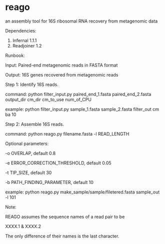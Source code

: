 reago
=====

an assembly tool for 16S ribosomal RNA recovery from metagenomic data

Dependencies:
1. Infernal 1.1.1
2. Readjoiner 1.2

Runbook:

Input: Paired-end metagenomic reads in FASTA format

Output: 16S genes recovered from metagenomic reads


Step 1: Identify 16S reads.

command: python filter_input.py paired_end_1.fasta paired_end_2.fasta output_dir cm_dir cm_to_use num_of_CPU

example: python filter_input.py sample_1.fasta sample_2.fasta filter_out cm ba 10


Step 2: Assemble 16S reads.

command: python reago.py filename.fasta -l READ_LENGTH

Optional parameters:

-o OVERLAP, default 0.8

-e ERROR_CORRECTION_THRESHOLD, default 0.05

-t TIP_SIZE, default 30

-b PATH_FINDING_PARAMETER, default 10

example: python reago.py make_sample/sample/filetered.fasta sample_out -l 101

Note:

REAGO assumes the sequence names of a read pair to be

XXXX.1 &
XXXX.2

The only difference of their names is the last character. 
